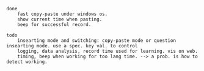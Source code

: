 
    done
        fast copy-paste under windows os. 
        show current time when pasting.
        beep for successful record.

    todo
        insearting mode and switching: copy-paste mode or question insearting mode. use a spec. key val. to control
        logging, data analysis, record time used for learning. vis on web.
        timing, beep when working for too lang time. --> a prob. is how to detect working.
        
